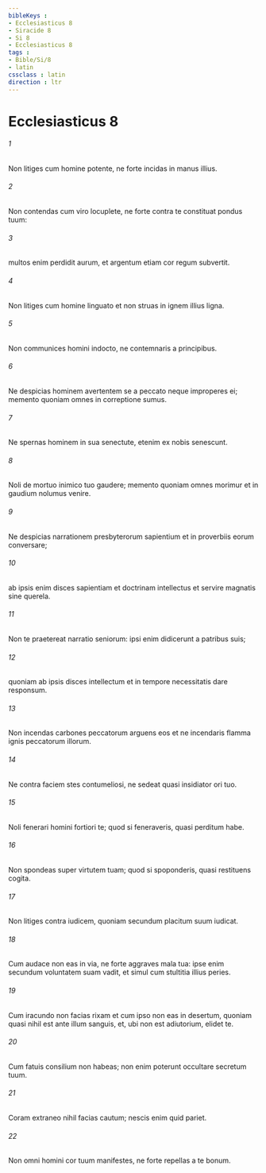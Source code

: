```yaml
---
bibleKeys : 
- Ecclesiasticus 8
- Siracide 8
- Si 8
- Ecclesiasticus 8
tags : 
- Bible/Si/8
- latin
cssclass : latin
direction : ltr
---
```


# Ecclesiasticus 8

###### 1
Non litiges cum homine potente, ne forte incidas in manus illius.
###### 2
Non contendas cum viro locuplete, ne forte contra te constituat pondus tuum:
###### 3
multos enim perdidit aurum, et argentum etiam cor regum subvertit.
###### 4
Non litiges cum homine linguato et non struas in ignem illius ligna.
###### 5
Non communices homini indocto, ne contemnaris a principibus.
###### 6
Ne despicias hominem avertentem se a peccato neque improperes ei; memento quoniam omnes in correptione sumus.
###### 7
Ne spernas hominem in sua senectute, etenim ex nobis senescunt.
###### 8
Noli de mortuo inimico tuo gaudere; memento quoniam omnes morimur et in gaudium nolumus venire.
###### 9
Ne despicias narrationem presbyterorum sapientium et in proverbiis eorum conversare;
###### 10
ab ipsis enim disces sapientiam et doctrinam intellectus et servire magnatis sine querela.
###### 11
Non te praetereat narratio seniorum: ipsi enim didicerunt a patribus suis;
###### 12
quoniam ab ipsis disces intellectum et in tempore necessitatis dare responsum.
###### 13
Non incendas carbones peccatorum arguens eos et ne incendaris flamma ignis peccatorum illorum.
###### 14
Ne contra faciem stes contumeliosi, ne sedeat quasi insidiator ori tuo.
###### 15
Noli fenerari homini fortiori te; quod si feneraveris, quasi perditum habe.
###### 16
Non spondeas super virtutem tuam; quod si spoponderis, quasi restituens cogita.
###### 17
Non litiges contra iudicem, quoniam secundum placitum suum iudicat.
###### 18
Cum audace non eas in via, ne forte aggraves mala tua: ipse enim secundum voluntatem suam vadit, et simul cum stultitia illius peries.
###### 19
Cum iracundo non facias rixam et cum ipso non eas in desertum, quoniam quasi nihil est ante illum sanguis, et, ubi non est adiutorium, elidet te.
###### 20
Cum fatuis consilium non habeas; non enim poterunt occultare secretum tuum.
###### 21
Coram extraneo nihil facias cautum; nescis enim quid pariet.
###### 22
Non omni homini cor tuum manifestes, ne forte repellas a te bonum.
